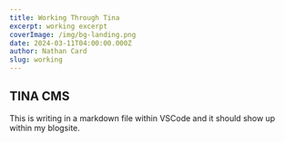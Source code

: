 ```yaml
---
title: Working Through Tina
excerpt: working excerpt
coverImage: /img/bg-landing.png
date: 2024-03-11T04:00:00.000Z
author: Nathan Card
slug: working
---
```


## TINA CMS

This is writing in a markdown file within VSCode and it should show up within my blogsite.
